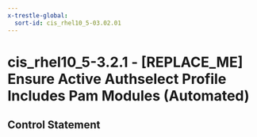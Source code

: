 ```yaml
---
x-trestle-global:
  sort-id: cis_rhel10_5-03.02.01
---
```


# cis_rhel10_5-3.2.1 - \[REPLACE_ME\] Ensure Active Authselect Profile Includes Pam Modules (Automated)

## Control Statement
